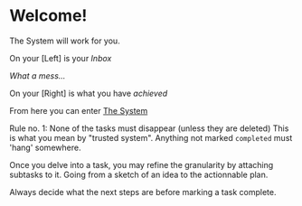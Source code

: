# Welcome!

The System will work for you.

On your [Left] is your *Inbox*

_What a mess..._

On your [Right] is what you have *achieved*

From here you can enter [The System](/thesystem)

Rule no. 1: None of the tasks must disappear
(unless they are deleted)
This is what you mean by "trusted system".
Anything not marked `completed` must 'hang' somewhere.

Once you delve into a task, you may refine the granularity by attaching subtasks to it. Going from a sketch of an idea to the actionnable plan.

Always decide what the next steps are before marking a task complete.